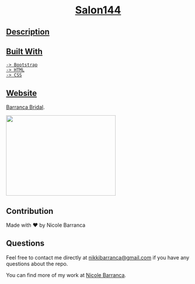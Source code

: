 <p align="center">
  <a href="" rel="noopener">

</p>

<h1 align="center">Salon144</h1>

<div align="center">

</div>

## Description

## Built With

```
-> Bootstrap
-> HTML
-> CSS

```

## Website

[Barranca Bridal]().

<img width=300px height=220px src="" alt=""></a>

## Contribution

Made with ❤️ by Nicole Barranca

## Questions

Feel free to contact me directly at nikkibarranca@gmail.com if you have any questions about the repo.

You can find more of my work at [Nicole Barranca](https://github.com/NicoleBarranca).
